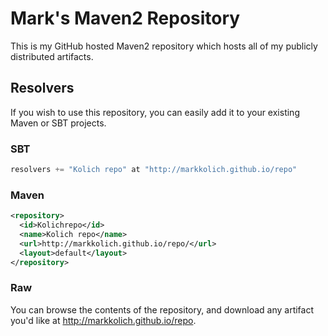 # Mark's Maven2 Repository

This is my GitHub hosted Maven2 repository which hosts all of my publicly distributed artifacts.

## Resolvers

If you wish to use this repository, you can easily add it to your existing Maven or SBT projects.

### SBT

```scala
resolvers += "Kolich repo" at "http://markkolich.github.io/repo"
```

### Maven

```xml
<repository>
  <id>Kolichrepo</id>
  <name>Kolich repo</name>
  <url>http://markkolich.github.io/repo/</url>
  <layout>default</layout>
</repository>
```

### Raw

You can browse the contents of the repository, and download any artifact you'd like at <a href="http://markkolich.github.io/repo">http://markkolich.github.io/repo</a>.
